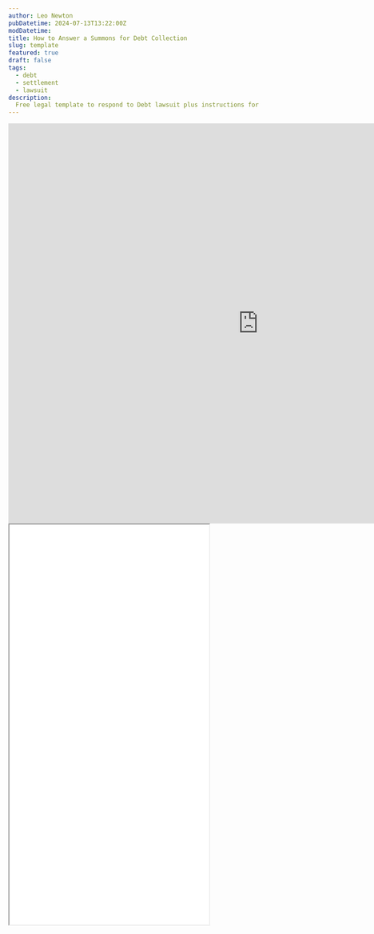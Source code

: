 ```yaml
---
author: Leo Newton
pubDatetime: 2024-07-13T13:22:00Z
modDatetime: 
title: How to Answer a Summons for Debt Collection
slug: template
featured: true
draft: false
tags:
  - debt
  - settlement
  - lawsuit
description:
  Free legal template to respond to Debt lawsuit plus instructions for filing.
---
```

 <embed type="text/html" src="https://docs.google.com/document/d/14XQ0jFDelQxsY8DPRZAd4CMGU9oquPTnJyQJtao8RAo/edit?usp=sharing" width="1000" height="800"> 
 <iframe
  id="inlineFrameExample"
  title="Inline Frame Example"
  width="400"
  height="800"
  src="/src/assets/debt_answer.html>
</iframe>

To respond to a debt lawsuit, follow these three steps. Make sure all paragraphs are addressed with deny and paragraph number. Make sure to include your Civil case number. If you need more paragraphs just copy and paste them below. Make sure to sign above your full legal name above the printed name. Edit the highlighted fields with your information,such as court name and state. 

### 1. Respond to every paragraph in the Complaint

The Complaint contains several numbered paragraphs detailing the lawsuit against you. For debt collection cases, there are usually at least 5 paragraphs. Read each paragraph and decide how to respond in one of three ways:

- **Admit**: Agree with everything in the paragraph.
- **Deny**: Make the debt collector prove the paragraph's truth.
- **Lack of Knowledge**: State you don't know if the paragraph is true or false. Use this if you don't understand the paragraph or lack the information to respond.

Write your chosen response into your Answer after the corresponding paragraph number.

Many attorneys suggest denying everything to force the other side to prove their case, which is often a good strategy.

### 2. Assert your Affirmative Defenses

An "affirmative defense" is a reason why the plaintiff has no case. You must list these defenses in your Answer, as you cannot bring them up later. It's a one-time opportunity: if you don't assert them now, you lose the chance.

Common defenses include:

- The debt is not yours.
- The contract was canceled, so you owe nothing.
- The statute of limitations has expired.
- The debt has been paid or excused.
- The debt has been partially paid.
- You were a co-signer but were not informed of your rights.

These are just a few affirmative defenses. Note that inability to pay the debt is usually not a legal defense.

### 3. File the Answer with the court and the plaintiff

After creating your Answer, responding to the Complaint paragraphs, and asserting your affirmative defenses, you must file your Answer correctly. Simply creating the document isn't enough; you must file it properly.

To file your Answer:

- Print two copies of your Answer.
- Mail one copy to the court.
- Mail the other copy to the plaintiff's attorney.

The plaintiff's attorney's address will be in the Summons and Complaint. The court's address might not be listed in the Summons and could differ from the court's physical address found online.

<embed src="/src/assets/MotionToCompelArbitrationPDF.pdf" width="800" height="500">





